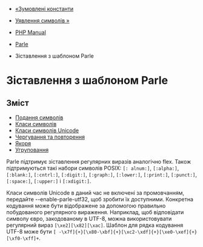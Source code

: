 - [«Зумовлені константи](parle.constants.md)
- [Уявлення символів »](parle.regex.chars.md)

- [PHP Manual](index.md)
- [Parle](book.parle.md)
- Зіставлення з шаблоном Parle

# Зіставлення з шаблоном Parle

## Зміст

- [Подання символів](parle.regex.chars.md)
- [Класи символів](parle.regex.charclass.md)
- [Класи символів Unicode](parle.regex.unicodecharclass.md)
- [Чергування та повторення](parle.regex.alternation.md)
- [Якоря](parle.regex.anchors.md)
- [Угруповання](parle.regex.grouping.md)

Parle підтримує зіставлення регулярних виразів аналогічно flex.
Також підтримуються такі набори символів POSIX: `[: alnum:]`,
`[:alpha:]`, `[:blank:]`, `[:cntrl:]`, `[:digit:]`, `[:graph:]`,
`[:lower:]`, `[:print:]`, `[:punct:]`, `[:space:]`, `[:upper:]` і
`[:xdigit:]`.

Класи символів Unicode в даний час не включені за промовчанням,
передайте --enable-parle-utf32, щоб зробити їх доступними. Конкретна
кодування може бути відображене за допомогою правильно побудованого
регулярного вираження. Наприклад, щоб відповідати символу євро,
закодованому в UTF-8, можна використовувати регулярний вираз
`[\xe2][\x82][\xac]`. Шаблон для рядка кодування UTF-8 може бути
`[ -\x7f]{+}[\x80-\xbf]{+}[\xc2-\xdf]{+}[\xe0-\xef]{+}[\xf0-\xff]+`.
